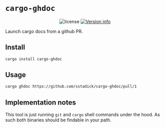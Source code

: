 # `cargo-ghdoc`

<p align="center">
  <!-- <a href="https://github.com/sstadick/cargo-ghdoc/actions?query=workflow%3ACheck"><img src="https://github.com/sstadick/cargo-ghdoc/workflows/Check/badge.svg" alt="Build Status"></a> -->
  <img src="https://img.shields.io/crates/l/cargo-ghdoc.svg" alt="license">
  <a href="https://crates.io/crates/cargo-ghdoc"><img src="https://img.shields.io/crates/v/cargo-ghdoc.svg?colorB=319e8c" alt="Version info"></a><br>
</p>

Launch cargo docs from a github PR.

## Install

```bash
cargo install cargo-ghdoc
```

## Usage

```bash
cargo ghdoc https://github.com/sstadick/cargo-ghdoc/pull/1
```

## Implementation notes

This tool is just running `git` and `cargo` shell commands under the hood. As such both binaries should be findable in your path.
